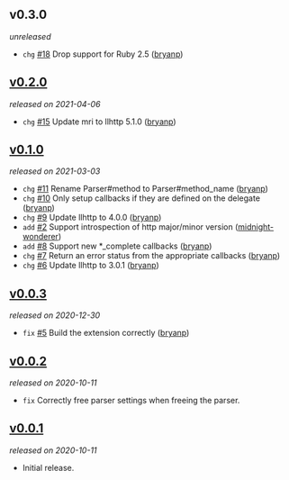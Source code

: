 ## v0.3.0

*unreleased*

  * `chg` [#18](https://github.com/metabahn/llhttp/pull/18) Drop support for Ruby 2.5 ([bryanp](https://github.com/bryanp))

## [v0.2.0](https://github.com/metabahn/llhttp/releases/tag/2021-04-06)

*released on 2021-04-06*

  * `chg` [#15](https://github.com/metabahn/llhttp/pull/15) Update mri to llhttp 5.1.0 ([bryanp](https://github.com/bryanp))

## [v0.1.0](https://github.com/metabahn/llhttp/releases/tag/2021-03-03)

*released on 2021-03-03*

  * `chg` [#11](https://github.com/metabahn/llhttp/pull/11) Rename Parser#method to Parser#method_name ([bryanp](https://github.com/bryanp))
  * `chg` [#10](https://github.com/metabahn/llhttp/pull/10) Only setup callbacks if they are defined on the delegate ([bryanp](https://github.com/bryanp))
  * `chg` [#9](https://github.com/metabahn/llhttp/pull/9) Update llhttp to 4.0.0 ([bryanp](https://github.com/bryanp))
  * `add` [#2](https://github.com/metabahn/llhttp/pull/2) Support introspection of http major/minor version ([midnight-wonderer](https://github.com/midnight-wonderer))
  * `add` [#8](https://github.com/metabahn/llhttp/pull/8) Support new *_complete callbacks ([bryanp](https://github.com/bryanp))
  * `chg` [#7](https://github.com/metabahn/llhttp/pull/7) Return an error status from the appropriate callbacks ([bryanp](https://github.com/bryanp))
  * `chg` [#6](https://github.com/metabahn/llhttp/pull/6) Update llhttp to 3.0.1 ([bryanp](https://github.com/bryanp))

## [v0.0.3](https://github.com/metabahn/llhttp/releases/tag/v0.0.3)

*released on 2020-12-30*

  * `fix` [#5](https://github.com/metabahn/llhttp/pull/5) Build the extension correctly ([bryanp](https://github.com/bryanp))

## [v0.0.2](https://github.com/metabahn/llhttp/releases/tag/v0.0.2)

*released on 2020-10-11*

  * `fix` Correctly free parser settings when freeing the parser.

## [v0.0.1](https://github.com/metabahn/llhttp/releases/tag/v0.0.1)

*released on 2020-10-11*

  * Initial release.


